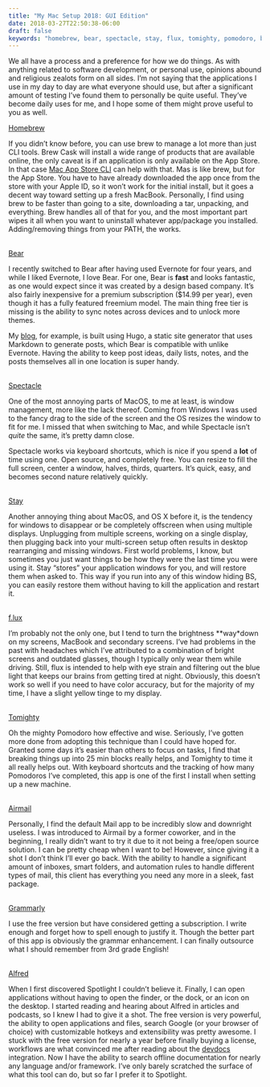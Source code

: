 ```yaml
---
title: "My Mac Setup 2018: GUI Edition"
date: 2018-03-27T22:50:38-06:00
draft: false
keywords: "homebrew, bear, spectacle, stay, flux, tomighty, pomodoro, bluelight, blue, light, blue light, window management, notetaking, markdown, package manager, macos, MacOS, OSX, mac, Apple, Airmail, grammarly, alfred, spotlight, grammar, useful, applications, development, process, productivity, self-improvement"
---
```


We all have a process and a preference for how we do things. As with anything related to software development, or personal use, opinions abound and religious zealots form on all sides. I’m not saying that the applications I use in my day to day are what everyone should use, but after a significant amount of testing I’ve found them to personally be quite useful. They’ve become daily uses for me, and I hope some of them might prove useful to you as well.

[Homebrew](https://brew.sh/ "Homebrew Homepage")

If you didn’t know before, you can use brew to manage a lot more than just CLI tools. Brew Cask will install a wide range of products that are available online, the only caveat is if an application is only available on the App Store. In that case [Mac App Store CLI](https://github.com/mas-cli/mas "mas github repo") can help with that. Mas is like brew, but for the App Store. You have to have already downloaded the app once from the store with your Apple ID, so it won’t work for the initial install, but it goes a decent way toward setting up a fresh MacBook. Personally, I find using brew to be faster than going to a site, downloading a tar, unpacking, and everything. Brew handles all of that for you, and the most important part wipes it all when you want to uninstall whatever app/package you installed. Adding/removing things from your PATH, the works.<br><br>

[Bear](http://www.bear-writer.com/ "Bear Homepage")

I recently switched to Bear after having used Evernote for four years, and while I liked Evernote, I love Bear. For one, Bear is **fast** and looks fantastic, as one would expect since it was created by a design based company. It’s also fairly inexpensive for a premium subscription ($14.99 per year), even though it has a fully featured freemium model. The main thing free tier is missing is the ability to sync notes across devices and to unlock more themes.

My [blog](https://www.codelyon.com/ "codelyon.com"), for example, is built using Hugo, a static site generator that uses Markdown to generate posts, which Bear is compatible with unlike Evernote. Having the ability to keep post ideas, daily lists, notes, and the posts themselves all in one location is super handy.<br><br>

[Spectacle](https://www.spectacleapp.com/ "Spectacle Homepage")

One of the most annoying parts of MacOS, to me at least, is window management, more like the lack thereof. Coming from Windows I was used to the fancy drag to the side of the screen and the OS resizes the window to fit for me. I missed that when switching to Mac, and while Spectacle isn’t *quite* the same, it’s pretty damn close.

Spectacle works via keyboard shortcuts, which is nice if you spend a **lot** of time using one. Open source, and completely free. You can resize to fill the full screen, center a window, halves, thirds, quarters. It’s quick, easy, and becomes second nature relatively quickly.<br><br>

[Stay](https://cordlessdog.com/stay/ "Stay Homepage")

Another annoying thing about MacOS, and OS X before it, is the tendency for windows to disappear or be completely offscreen when using multiple displays. Unplugging from multiple screens, working on a single display, then plugging back into your multi-screen setup often results in desktop rearranging and missing windows. First world problems, I know, but sometimes you just want things to be how they were the last time you were using it. Stay “stores” your application windows for you, and will restore them when asked to. This way if you run into any of this window hiding BS, you can easily restore them without having to kill the application and restart it.<br><br>

[f.lux](https://justgetflux.com/ "Flux Homepage")

I’m probably not the only one, but I tend to turn the brightness **way*down on my screens, MacBook and secondary screens. I’ve had problems in the past with headaches which I’ve attributed to a combination of bright screens and outdated glasses, though I typically only wear them while driving. Still, flux is intended to help with eye strain and filtering out the blue light that keeps our brains from getting tired at night. Obviously, this doesn’t work so well if you need to have color accuracy, but for the majority of my time, I have a slight yellow tinge to my display.<br><br>

[Tomighty](http://tomighty.org/ "Tomighty Page")

Oh the mighty Pomodoro how effective and wise. Seriously, I’ve gotten more done from adopting this technique than I could have hoped for. Granted some days it’s easier than others to focus on tasks, I find that breaking things up into 25 min blocks really helps, and Tomighty to time it all really helps out. With keyboard shortcuts and the tracking of how many Pomodoros I’ve completed, this app is one of the first I install when setting up a new machine.<br><br>

[Airmail](http://airmailapp.com/ "Airmail Homepage")

Personally, I find the default Mail app to be incredibly slow and downright useless. I was introduced to Airmail by a former coworker, and in the beginning, I really didn’t want to try it due to it not being a free/open source solution. I can be pretty cheap when I want to be! However, since giving it a shot I don’t think I’ll ever go back. With the ability to handle a significant amount of inboxes, smart folders, and automation rules to handle different types of mail, this client has everything you need any more in a sleek, fast package.<br><br>

[Grammarly](https://app.grammarly.com/ "Grammarly Homepage")

I use the free version but have considered getting a subscription. I write enough and forget how to spell enough to justify it. Though the better part of this app is obviously the grammar enhancement. I can finally outsource what I should remember from 3rd grade English!<br><br>

[Alfred](https://www.alfredapp.com/ "Alfred Homepage")

When I first discovered Spotlight I couldn’t believe it. Finally, I can open applications without having to open the finder, or the dock, or an icon on the desktop. I started reading and hearing about Alfred in articles and podcasts, so I knew I had to give it a shot. The free version is very powerful, the ability to open applications and files, search Google (or your browser of choice) with customizable hotkeys and extensibility was pretty awesome. I stuck with the free version for nearly a year before finally buying a license, workflows are what convinced me after reading about the [devdocs](http://devdocs.io/ "devdocs Homepage") integration. Now I have the ability to search offline documentation for nearly any language and/or framework. I’ve only barely scratched the surface of what this tool can do, but so far I prefer it to Spotlight.

